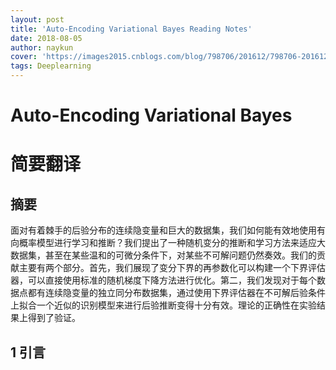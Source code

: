 ```yaml
---
layout: post
title: 'Auto-Encoding Variational Bayes Reading Notes'
date: 2018-08-05
author: naykun
cover: 'https://images2015.cnblogs.com/blog/798706/201612/798706-20161222110521495-412598726.png'
tags: Deeplearning
---
```


# Auto-Encoding Variational Bayes

# 简要翻译

## 摘要

面对有着棘手的后验分布的连续隐变量和巨大的数据集，我们如何能有效地使用有向概率模型进行学习和推断？我们提出了一种随机变分的推断和学习方法来适应大数据集，甚至在某些温和的可微分条件下，对某些不可解问题仍然奏效。我们的贡献主要有两个部分。首先，我们展现了变分下界的再参数化可以构建一个下界评估器，可以直接使用标准的随机梯度下降方法进行优化。第二，我们发现对于每个数据点都有连续隐变量的独立同分布数据集，通过使用下界评估器在不可解后验条件上拟合一个近似的识别模型来进行后验推断变得十分有效。理论的正确性在实验结果上得到了验证。

## 1 引言

